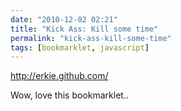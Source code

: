 ```yaml
---
date: "2010-12-02 02:21"
title: "Kick Ass: Kill some time"
permalink: "kick-ass-kill-some-time"
tags: [bookmarklet, javascript]
---
```


<a href="http://erkie.github.com/">http://erkie.github.com/</a>

Wow, love this bookmarklet..
